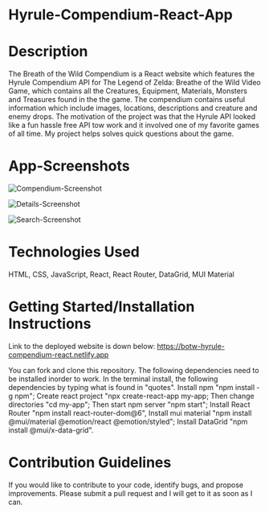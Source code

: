 # Hyrule-Compendium-React-App
# Description
The Breath of the Wild Compendium is a React website which features the Hyrule Compendium API for The Legend of Zelda: Breathe of the Wild Video Game, which contains all the Creatures, Equipment, Materials, Monsters and Treasures found in the the game. The compendium contains useful information which include images, locations, descriptions and creature and enemy drops. The motivation of the project was that the Hyrule API looked like a fun hassle free API tow work and it involved one of my favorite games of all time. My project helps solves quick questions about the game.
# App-Screenshots
![Compendium-Screenshot](https://user-images.githubusercontent.com/93820113/148896388-ff5160a7-0eb3-4999-a82d-07cf8234d37e.png)

![Details-Screenshot](https://user-images.githubusercontent.com/93820113/148896409-c4337168-b7a2-4455-b416-bda642832211.png)

![Search-Screenshot](https://user-images.githubusercontent.com/93820113/148896437-132b5a12-2cf1-4630-8514-444a3e288d66.png)

 # Technologies Used
 HTML, CSS, JavaScript, React, React Router, DataGrid, MUI Material 
 
 # Getting Started/Installation Instructions
 Link to the deployed website is down below:
 https://botw-hyrule-compendium-react.netlify.app
 
 You can fork and clone this repository. The following dependencies need to be installed inorder to work. In the terminal install, the following dependencies by typing what is found in  "quotes". Install npm "npm install -g npm"; Create react project "npx create-react-app my-app; Then change directories  "cd my-app"; Then start npm server "npm start"; Install React Router "npm install react-router-dom@6", Install mui material "npm install @mui/material @emotion/react @emotion/styled"; Install DataGrid "npm install @mui/x-data-grid". 
 # Contribution Guidelines
  If you would like to contribute to your code, identify bugs, and propose improvements. Please submit a pull request and I will get to it as soon as I can.
